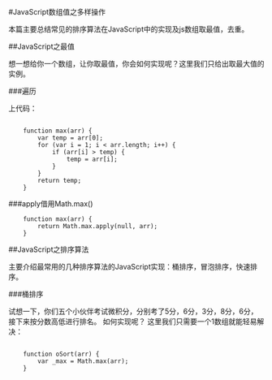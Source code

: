 #JavaScript数组值之多样操作

本篇主要总结常见的排序算法在JavaScript中的实现及js数组取最值，去重。

##JavaScript之最值

想一想给你一个数组，让你取最值，你会如何实现呢？这里我们只给出取最大值的实例。

###遍历

上代码：
```

    function max(arr) {
        var temp = arr[0];
        for (var i = 1; i < arr.length; i++) {
            if (arr[i] > temp) {
                temp = arr[i];
            }
        }
        return temp;
    }
```

###apply借用Math.max()

```
    function max(arr) {
        return Math.max.apply(null, arr);
    } 
```


##JavaScript之排序算法

主要介绍最常用的几种排序算法的JavaScript实现：桶排序，冒泡排序，快速排序。

###桶排序

试想一下，你们五个小伙伴考试微积分，分别考了5分，6分，3分，8分，6分，接下来按分数高低进行排名。
如何实现呢？
这里我们只需要一个1数组就能轻易解决：

```

    function oSort(arr) {
        var _max = Math.max(arr);
    }
```